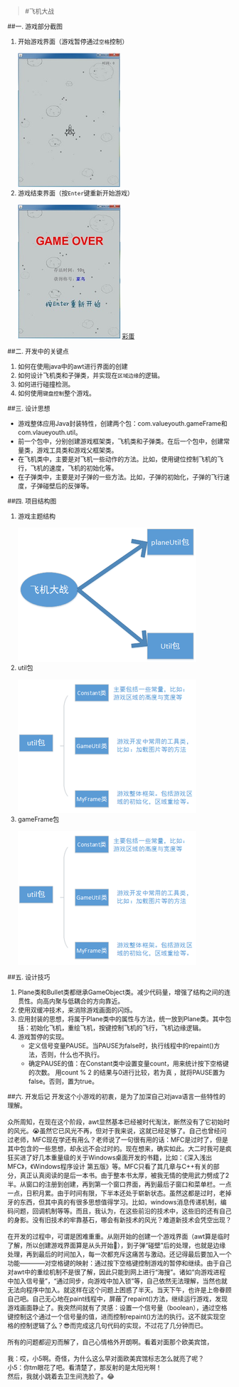 >#飞机大战

##一. 游戏部分截图

1.  开始游戏界面（游戏暂停通过`空格`控制）<br><br>
	![start](https://raw.githubusercontent.com/ValueYouth/plane-game/master/src/images/start.jpg "游戏开始") 
2.  游戏结束界面（按`Enter`键重新开始游戏）<br><br>
	![over](https://raw.githubusercontent.com/ValueYouth/plane-game/master/src/images/over.jpg "游戏结束")
[彩蛋](http://www.emoji-cheat-sheet.com/)

##二. 开发中的关键点

1. 	如何在使用java中的awt进行界面的创建<br>
2.	如何设计飞机类和子弹类，并实现在`区域边缘`的逻辑。<br>
3.	如何进行碰撞检测。<br>
4.	如何使用`键盘控制`整个游戏。

##三. 设计思想

* 游戏整体应用Java封装特性，创建两个包：com.valueyouth.gameFrame和com.vlaueyouth.util。
* 前一个包中，分别创建游戏框架类，飞机类和子弹类。在后一个包中，创建常量类，游戏工具类和游戏父框架类。
* 在飞机类中，主要是对飞机一些动作的方法。比如，使用键位控制飞机的飞行，飞机的速度，飞机的初始化等。
* 在子弹类中，主要是对子弹的一些方法。比如，子弹的初始化，子弹的飞行速度，子弹碰壁后的反弹等。

##四. 项目结构图

1. 游戏主题结构<br><br>
   ![plane-game](https://raw.githubusercontent.com/ValueYouth/plane-game/master/src/images/one.png "主体结构")
2. util包<br><br>
   ![plane-game](https://raw.githubusercontent.com/ValueYouth/plane-game/master/src/images/two.png "util包")
3. gameFrame包<br><br>
   ![plane-game](https://raw.githubusercontent.com/ValueYouth/plane-game/master/src/images/two.png "gameFrame包")

##五. 设计技巧
1. Plane类和Bullet类都继承GameObject类。减少代码量，增强了结构之间的连贯性。向高内聚与低耦合的方向靠近。
2. 使用双缓冲技术，来消除游戏画面的闪烁。
3. 应用封装的思想，将属于Plane类中的属性与方法，统一放到Plane类。其中包括：初始化飞机，重绘飞机，按键控制飞机的飞行，飞机边缘逻辑。
4. 游戏暂停的实现。
   * 定义信号变量PAUSE。当PAUSE为false时，执行线程中的repaint()方法，否则，什么也不执行。
   * 确定PAUSE的值：在Constant类中设置变量count，用来统计按下空格键的次数。
     用count % 2 的结果与0进行比较，若为真  ，就将PAUSE置为false。否则，置为true。

##六. 开发后记
   开发这个小游戏的初衷，是为了加深自己对java语言一些特性的理解。<br><br>
   众所周知，在现在这个阶段，awt显然基本已经被时代淘汰，断然没有了它初始时的风光。:sob:虽然它已风光不再，但对于我来说，这就已经足够了。自己也曾经问过老师，MFC现在学还有用么？老师说了一句很有用的话：MFC是过时了，但是其中包含的一些思想，却永远不会过时的。现在想来，确实如此。大二时我可是疯狂买进了好几本重量级的关于Windows桌面开发的书籍，比如：《深入浅出MFC》，《Windows程序设计 第五版》等。MFC只看了其几章与C++有关的部分，真正认真阅读的是后一本书。由于整本书太厚，被我无情的使用武力劈成了2半。从窗口的注册到创建，再到第一个窗口界面，再到最后子窗口和菜单栏。一点一点，日积月累。由于时间有限，下半本还处于崭新状态。虽然这都是过时，老掉牙的东西，但其中真的有很多思想值得学习。比如，windows消息传递机制，编码问题，回调机制等等。而且，我认为，在这些前沿的技术中，这些旧的还有自己的身影。没有旧技术的牢靠基石，哪会有新技术的风光？难道新技术会凭空出现？<br><br>
   在开发的过程中，可谓是困难重重。从刚开始的创建一个游戏界面（awt算是临时了解，所以创建游戏界面算是从头开始:feet:），到子弹“碰壁”后的处理，也就是边缘处理，再到最后的时间加入，每一次都充斥这痛苦与激动。还记得最后要加入一个功能————对空格键的映射：通过按下空格键控制游戏的暂停和继续。由于自己对awt中的重绘机制不是很了解，因此只能到网上进行“海搜”。诸如“向游戏进程中加入信号量”，“通过同步，向游戏中加入锁”等，自己依然无法理解，当然也就无法向程序中加入。就这样在这个问题上困惑了半天。当天下午，也许是上帝眷顾自己吧。自己无心地在paint线程中，屏蔽了repaint()方法，继续运行游戏，发现游戏画面静止了。我突然间就有了灵感：设置一个信号量（boolean），通过空格键控制这个通过一个信号量的值，进而控制repaint()方法的执行。这不就实现空格的控制逻辑了么？:sunglasses:而完成这几句代码的实现，不过花了几分钟而已。<br><br>
   所有的问题都迎刃而解了，自己心情格外开朗啊。看着对面那个欧美宾馆，<br><br>
   我：哎，小5啊。奇怪，为什么这么早对面欧美宾馆标志怎么就亮了呢？<br>
   小5：你tm眼花了吧。看清楚了，那反射的是太阳光啊！<br>
   然后，我就小跳着去卫生间洗脸了。:joy:

